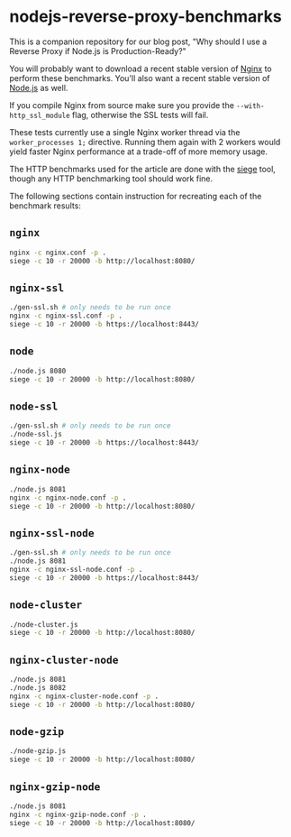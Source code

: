 # nodejs-reverse-proxy-benchmarks

This is a companion repository for our blog post, "Why should I use a Reverse
Proxy if Node.js is Production-Ready?"

You will probably want to download a recent stable version of
[Nginx](https://nginx.org/en/download.html) to perform these benchmarks. You'll
also want a recent stable version of [Node.js](https://nodejs.org/en/download/)
as well.

If you compile Nginx from source make sure you provide the
`--with-http_ssl_module` flag, otherwise the SSL tests will fail.

These tests currently use a single Nginx worker thread via the
`worker_processes 1;` directive. Running them again with 2 workers would yield
faster Nginx performance at a trade-off of more memory usage.

The HTTP benchmarks used for the article are done with the
[siege](https://github.com/JoeDog/siege) tool, though any HTTP benchmarking
tool should work fine.

The following sections contain instruction for recreating each of the benchmark
results:

## `nginx`

```bash
nginx -c nginx.conf -p .
siege -c 10 -r 20000 -b http://localhost:8080/
```

## `nginx-ssl`

```bash
./gen-ssl.sh # only needs to be run once
nginx -c nginx-ssl.conf -p .
siege -c 10 -r 20000 -b https://localhost:8443/
```

## `node`

```bash
./node.js 8080
siege -c 10 -r 20000 -b http://localhost:8080/
```

## `node-ssl`

```bash
./gen-ssl.sh # only needs to be run once
./node-ssl.js
siege -c 10 -r 20000 -b https://localhost:8443/
```

## `nginx-node`

```bash
./node.js 8081
nginx -c nginx-node.conf -p .
siege -c 10 -r 20000 -b http://localhost:8080/
```

## `nginx-ssl-node`

```bash
./gen-ssl.sh # only needs to be run once
./node.js 8081
nginx -c nginx-ssl-node.conf -p .
siege -c 10 -r 20000 -b https://localhost:8443/
```

## `node-cluster`

```bash
./node-cluster.js
siege -c 10 -r 20000 -b http://localhost:8080/
```

## `nginx-cluster-node`

```bash
./node.js 8081
./node.js 8082
nginx -c nginx-cluster-node.conf -p .
siege -c 10 -r 20000 -b http://localhost:8080/
```

## `node-gzip`

```bash
./node-gzip.js
siege -c 10 -r 20000 -b http://localhost:8080/
```

## `nginx-gzip-node`

```bash
./node.js 8081
nginx -c nginx-gzip-node.conf -p .
siege -c 10 -r 20000 -b http://localhost:8080/
```
